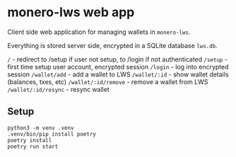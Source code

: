 # monero-lws web app

Client side web application for managing wallets in `monero-lws`.

Everything is stored server side, encrypted in a SQLite database `lws.db`.

`/` - redirect to /setup if user not setup, to /login if not authenticated
`/setup` - first time setup user account, encrypted session
`/login` - log into encrypted session
`/wallet/add` - add a wallet to LWS
`/wallet/:id` - show wallet details (balances, txes, etc)
`/wallet/:id/remove` - remove a wallet from LWS
`/wallet/:id/resync` - resync wallet

## Setup

```
python3 -m venv .venv
.venv/bin/pip install poetry
poetry install
poetry run start
```